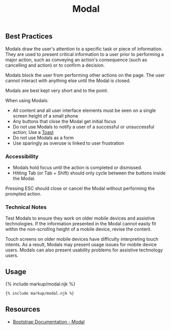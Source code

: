 ﻿---
title: Modal
summary: Modals stop the user for an important change or decision.
tags: components
layout: guide
eleventyNavigation:
  key: Modal
  parent: Components
  order: 190
  excerpt: Modals stop the user for an important change or decision.
  img: /img/illustrations/illus-modals.svg
---

## Best Practices
Modals draw the user's attention to a specific task or piece of information. They are used to present critical information to a user prior to performing a major action, such as conveying an action's consequence (such as cancelling and action) or to confirm a decision. 

Modals block the user from performing other actions on the page. The user cannot interact with anything else until the Modal is closed.

Modals are best kept very short and to the point.

When using Modals:
* All content and all user interface elements must be seen on a single screen height of a small phone
* Any buttons that close the Modal get initial focus
* Do not use Modals to notify a user of a successful or unsuccessful action; Use a [Toast](/components/toasts)
* Do not use Modals as a form
* Use sparingly as overuse is linked to user frustration

### Accessibility
* Modals hold focus until the action is completed or dismissed. 
* Hitting Tab (or Tab + Shift) should only cycle between the buttons inside the Modal. 

Pressing ESC should close or cancel the Modal without performing the prompted action. 

### Technical Notes
Test Modals to ensure they work on older mobile devices and assistive technologies. If the information presented in the Modal cannot easily fit within the non-scrolling height of a mobile device, revise the content. 

Touch screens on older mobile devices have difficulty interpreting touch intents. As a result, Modals may present usage issues for mobile device users. Modals can also present usability problems for assistive technology users.

## Usage

{% include markup/modal.njk %}

``` html
{% include markup/modal.njk %}
```

## Resources
* <a href="https://getbootstrap.com/docs/4.5/components/modal/" target="_blank">Bootstrap Documentation - Modal</a>
